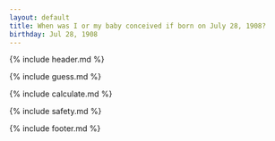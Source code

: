```yaml
---
layout: default
title: When was I or my baby conceived if born on July 28, 1908?
birthday: Jul 28, 1908
---
```


{% include header.md %}

{% include guess.md %}

{% include calculate.md %}

{% include safety.md %}

{% include footer.md %}



